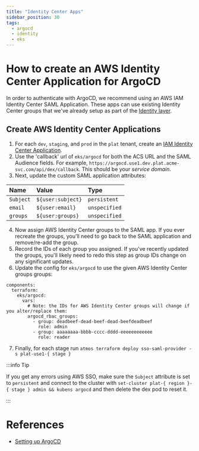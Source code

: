 ```yaml
---
title: "Identity Center Apps"
sidebar_position: 30
tags:
  - argocd
  - identity
  - eks
---
```


# How to create an AWS Identity Center Application for ArgoCD

In order to authenticate with ArgoCD, we recommend using an AWS IAM Identity Center SAML Application. These apps can use existing Identity Center groups that we've already setup as part of the [Identity layer](/reference-architecture/setup/identity/).

## Create AWS Identity Center Applications

1. For each `dev`, `staging`, and `prod` in the `plat` tenant, create an [IAM Identity Center Application](https://docs.aws.amazon.com/singlesignon/latest/userguide/samlapps.html).
2. Use the 'callback' url of `eks/argocd` for both the ACS URL and the SAML Audience fields. For example, `https://argocd.use1.dev.plat.acme-svc.com/api/dex/callback`. This should be your _service domain_.
3. Next, update the custom SAML application attributes:

| Name | Value           | Type        |
|:---------------|:----------------|:------------|
| `Subject`        | `${user:subject}` | `persistent`  |
| `email`          | `${user:email}`   | `unspecified` |
| `groups`         | `${user:groups}`  | `unspecified` |

4. Now assign AWS Identity Center groups to the SAML app. If you ever recreate the groups, you'll need to go back to the SAML application and remove/re-add the group.
5. Record the IDs of each group you assigned. If you've recently updated the groups, you'll likely need to redo this step as group IDs change on any significant updates.
6. Update the config for `eks/argocd` to use the given AWS Identity Center groups groups:

```console
components:
  terraform:
    eks/argocd:
      vars:
        # Note: the IDs for AWS Identity Center groups will change if you alter/replace them:
        argocd_rbac_groups:
          - group: deadbeef-dead-beef-dead-beefdeadbeef
            role: admin
          - group: aaaaaaaa-bbbb-cccc-dddd-eeeeeeeeeeee
            role: reader
```

7. Finally, for each stage run `atmos terraform deploy sso-saml-provider -s plat-use1-{ stage }`

:::info Tip

If you get any errors using AWS SSO, make sure the `Subject` attribute is set to `persistent` and connect to the cluster with `set-cluster plat-{ region }-{ stage } admin && kubens argocd` and then delete the dex pod to reset it.

:::

# References
- [Setting up ArgoCD](/reference-architecture/setup/argocd/)
